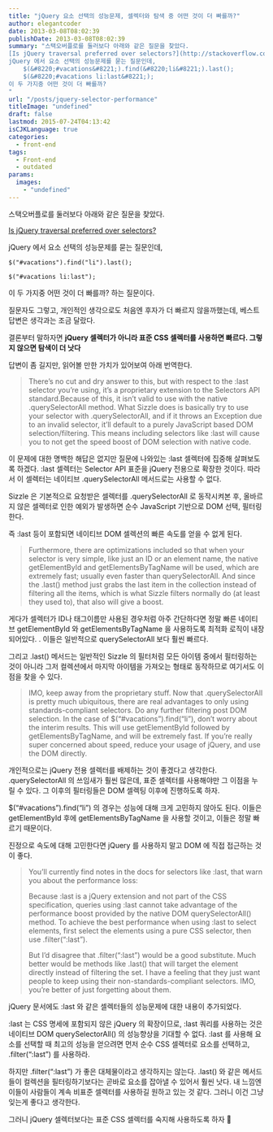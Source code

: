 ```yaml
---
title: "jQuery 요소 선택의 성능문제, 셀렉터와 탐색 중 어떤 것이 더 빠를까?"
author: elegantcoder
date: 2013-03-08T08:02:39
publishDate: 2013-03-08T08:02:39
summary: "스택오버플로를 둘러보다 아래와 같은 질문을 찾았다.
[Is jQuery traversal preferred over selectors?](http://stackoverflow.com/questions/15216838/is-jquery-traversal-preferred-over-selectors)
jQuery 에서 요소 선택의 성능문제를 묻는 질문인데, 
    $(&#8220;#vacations&#8221;).find(&#8220;li&#8221;).last();
    $(&#8220;#vacations li:last&#8221;);
이 두 가지중 어떤 것이 더 빠를까?
"
url: "/posts/jquery-selector-performance"
titleImage: "undefined"
draft: false
lastmod: 2015-07-24T04:13:42
isCJKLanguage: true
categories:
  - front-end
tags:
  - Front-end
  - outdated
params:
  images:
    - "undefined"
---
```

스택오버플로를 둘러보다 아래와 같은 질문을 찾았다.

[Is jQuery traversal preferred over selectors?](http://stackoverflow.com/questions/15216838/is-jquery-traversal-preferred-over-selectors)

jQuery 에서 요소 선택의 성능문제를 묻는 질문인데,

```
$("#vacations").find("li").last();

$("#vacations li:last");
```

이 두 가지중 어떤 것이 더 빠를까? 하는 질문이다.

질문자도 그렇고, 개인적인 생각으로도 처음엔 후자가 더 빠르지 않을까했는데, 베스트 답변은 생각과는 조금 달랐다.

결론부터 말하자면 **jQuery 셀렉터가 아니라 표준 CSS 셀렉터를 사용하면 빠르다. 그렇지 않으면 탐색이 더 낫다**

답변이 좀 길지만, 읽어볼 만한 가치가 있어보여 아래 번역한다.

> There’s no cut and dry answer to this, but with respect to the :last selector you’re using, it’s a proprietary extension to the Selectors API standard.Because of this, it isn’t valid to use with the native .querySelectorAll method. What Sizzle does is basically try to use your selector with .querySelectorAll, and if it throws an Exception due to an invalid selector, it’ll default to a purely JavaScript based DOM selection/filtering. This means including selectors like :last will cause you to not get the speed boost of DOM selection with native code.

이 문제에 대한 명백한 해답은 없지만 질문에 나와있는 :last 셀렉터에 집중해 살펴보도록 하겠다. :last 셀렉터는 Selector API 표준을 jQuery 전용으로 확장한 것이다. 따라서 이 셀렉터는 네이티브 .querySelectorAll 메서드로는 사용할 수 없다.

Sizzle 은 기본적으로 요청받은 셀렉터를 .querySelectorAll 로 동작시켜본 후, 올바르지 않은 셀렉터로 인한 예외가 발생하면 순수 JavaScript 기반으로 DOM 선택, 필터링 한다.

즉 :last 등이 포함되면 네이티브 DOM 셀렉션의 빠른 속도를 얻을 수 없게 된다.

> Furthermore, there are optimizations included so that when your selector is very simple, like just an ID or an element name, the native getElementById and getElementsByTagName will be used, which are extremely fast; usually even faster than querySelectorAll. And since the .last() method just grabs the last item in the collection instead of filtering all the items, which is what Sizzle filters normally do (at least they used to), that also will give a boost.

게다가 셀렉터가 ID나 태그이름만 사용된 경우처럼 아주 간단하다면 정말 빠른 네이티브 getElementById 와 getElementsByTagName 을 사용하도록 최적화 로직이 내장되어있다. . 이들은 일반적으로 querySelectorAll 보다 훨씬 빠르다.

그리고 .last() 메서드는 일반적인 Sizzle 의 필터처럼 모든 아이템 중에서 필터링하는 것이 아니라 그저 컬렉션에서 마지막 아이템을 가져오는 형태로 동작하므로 여기서도 이점을 찾을 수 있다.

> IMO, keep away from the proprietary stuff. Now that .querySelectorAll is pretty much ubiquitous, there are real advantages to only using standards-compliant selectors. Do any further filtering post DOM selection. In the case of $(“#vacations”).find(“li”), don’t worry about the interim results. This will use getElementById followed by getElementsByTagName, and will be extremely fast. If you’re really super concerned about speed, reduce your usage of jQuery, and use the DOM directly.

개인적으로는 jQuery 전용 셀렉터를 배제하는 것이 좋겠다고 생각한다. .querySelectorAll 의 쓰임새가 훨씬 많은데, 표준 셀렉터를 사용해야만 그 이점을 누릴 수 있다. 그 이후의 필터링들은 DOM 셀렉팅 이후에 진행하도록 하자.

$(“#vacations”).find(“li”) 의 경우는 성능에 대해 크게 고민하지 않아도 된다. 이들은 getElementById 후에 getElementsByTagName 을 사용할 것이고, 이들은 정말 빠르기 때문이다.

진정으로 속도에 대해 고민한다면 jQuery 를 사용하지 말고 DOM 에 직접 접근하는 것이 좋다.

> You’ll currently find notes in the docs for selectors like :last, that warn you about the performance loss:
> 
> Because :last is a jQuery extension and not part of the CSS specification, queries using :last cannot take advantage of the performance boost provided by the native DOM querySelectorAll() method. To achieve the best performance when using :last to select elements, first select the elements using a pure CSS selector, then use .filter(“:last”).
> 
> But I’d disagree that .filter(“:last”) would be a good substitute. Much better would be methods like .last() that will target the element directly instead of filtering the set. I have a feeling that they just want people to keep using their non-standards-compliant selectors. IMO, you’re better of just forgetting about them.

jQuery 문서에도 :last 와 같은 셀렉터들의 성능문제에 대한 내용이 추가되었다.

:last 는 CSS 명세에 포함되지 않은 jQuery 의 확장이므로, :last 쿼리를 사용하는 것은 네이티브 DOM querySelectorAll() 의 성능향상을 기대할 수 없다. :last 를 사용해 요소를 선택할 때 최고의 성능을 얻으려면 먼저 순수 CSS 셀렉터로 요소를 선택하고, .filter(“:last”) 를 사용하라.

하지만 .filter(“:last”) 가 좋은 대체물이라고 생각하지는 않는다. .last() 와 같은 메서드들이 컬렉션을 필터링하기보다는 곧바로 요소를 잡아낼 수 있어서 훨씬 낫다. 내 느낌엔 이들이 사람들이 계속 비표준 셀렉터를 사용하길 원하고 있는 것 같다. 그러니 이건 그냥 잊는게 좋다고 생각한다.

그러니 jQuery 셀렉터보다는 표준 CSS 셀렉터를 숙지해 사용하도록 하자 🙂